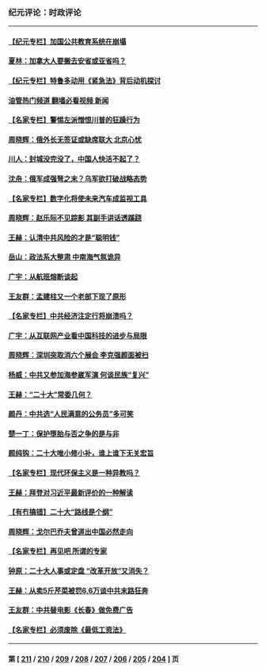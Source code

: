 ### 纪元评论：时政评论
---
#### [【纪元专栏】加国公共教育系统在崩塌](../../pages/nsc1025/n13818000.md?09060330) 
#### [夏林：加拿大人要搬去安省或亚省吗？](../../pages/nsc1025/n13810218.md?09060330) 
#### [【纪元专栏】特鲁多动用《紧急法》背后动机探讨](../../pages/nsc1025/n13815648.md?09060330) 
#### [油管热门频道 翻墙必看视频 新闻](ok?09060330)
#### [【名家专栏】警惕左派憎恨川普的狂躁行为](../../pages/nsc1025/n13817217.md?09060330) 
#### [周晓辉：俄外长无签证或缺席联大 北京心忧](../../pages/nsc1025/n13817299.md?09060330) 
#### [川人：封城没完没了，中国人快活不起了？](../../pages/nsc1025/n13817157.md?09060330) 
#### [沈舟：俄军成强弩之末？乌军欲打破战略态势](../../pages/nsc1025/n13816967.md?09060330) 
#### [【名家专栏】数字化将使未来汽车成监视工具](../../pages/nsc1025/n13816854.md?09060330) 
#### [周晓辉：赵乐际不见踪影 其副手讲话透蹊跷](../../pages/nsc1025/n13816807.md?09060330) 
#### [王赫：认清中共风险的才是“聪明钱”](../../pages/nsc1025/n13816677.md?09060330) 
#### [岳山：政法系大整肃 中南海气氛诡异](../../pages/nsc1025/n13816877.md?09060330) 
#### [广宇：从航班熔断谈起](../../pages/nsc1025/n13816644.md?09060330) 
#### [王友群：孟建柱又一个老部下现了原形](../../pages/nsc1025/n13816442.md?09060330) 
#### [【名家专栏】中共经济注定行将崩溃吗？](../../pages/nsc1025/n13816213.md?09060330) 
#### [广宇：从互联网产业看中国科技的进步与局限](../../pages/nsc1025/n13815981.md?09060330) 
#### [周晓辉：深圳突取消六个展会 李克强颜面被扫](../../pages/nsc1025/n13815712.md?09060330) 
#### [杨威：中共又参加海参崴军演 何谈民族“复兴”](../../pages/nsc1025/n13815737.md?09060330) 
#### [王赫：“二十大”常委几何？](../../pages/nsc1025/n13815644.md?09060330) 
#### [颜丹：中共选“人民满意的公务员”多可笑](../../pages/nsc1025/n13815680.md?09060330) 
#### [楚一丁：保护堕胎与否之争的是与非](../../pages/nsc1025/n13815642.md?09060330) 
#### [颜纯钩：二十大唯小修小补，谁上谁下无关宏旨](../../pages/nsc1025/n13815636.md?09060330) 
#### [【名家专栏】现代环保主义是一种异教吗？](../../pages/nsc1025/n13815457.md?09060330) 
#### [王赫：拜登对习近平最新评价的一种解读](../../pages/nsc1025/n13815228.md?09060330) 
#### [【有冇搞错】二十大“路线是个纲”](../../pages/nsc1025/n13814902.md?09060330) 
#### [周晓辉：戈尔巴乔夫曾道出中国必然走向](../../pages/nsc1025/n13814863.md?09060330) 
#### [【名家专栏】再见吧 所谓的专家](../../pages/nsc1025/n13814593.md?09060330) 
#### [钟原：二十大人事或定盘 “改革开放”又消失？](../../pages/nsc1025/n13814154.md?09060330) 
#### [王赫：从卖5斤芹菜被罚6.6万谈中共末路狂奔](../../pages/nsc1025/n13813975.md?09060330) 
#### [王友群：中共替电影《长春》做免费广告](../../pages/nsc1025/n13814067.md?09060330) 
#### [【名家专栏】必须废除《最低工资法》](../../pages/nsc1025/n13813809.md?09060330) 

---
#### 第 [ [211](./211.md?09060330) / [210](./210.md?09060330) / [209](./209.md?09060330) / [208](./208.md?09060330) / [207](./207.md?09060330) / [206](./206.md?09060330) / [205](./205.md?09060330) / [204](./204.md?09060330) ] 页
